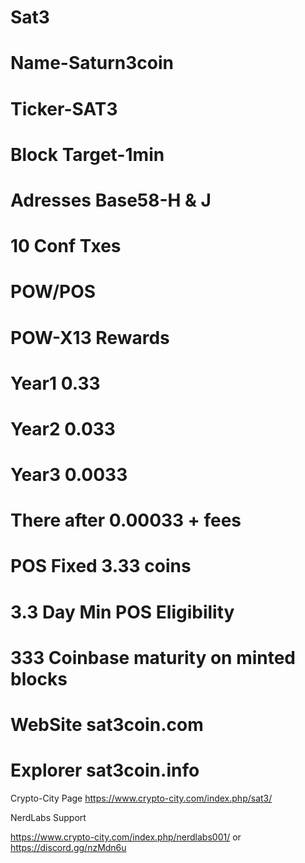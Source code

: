 # Sat3
# Name-Saturn3coin
# Ticker-SAT3
# Block Target-1min
# Adresses Base58-H & J
# 10 Conf Txes
# POW/POS
# POW-X13 Rewards
# Year1 0.33
# Year2 0.033
# Year3 0.0033
# There after 0.00033 + fees
# POS Fixed 3.33 coins
# 3.3 Day Min POS Eligibility
# 333 Coinbase maturity on minted blocks 
# WebSite sat3coin.com
# Explorer sat3coin.info

Crypto-City Page
https://www.crypto-city.com/index.php/sat3/

NerdLabs Support

https://www.crypto-city.com/index.php/nerdlabs001/
or
https://discord.gg/nzMdn6u
